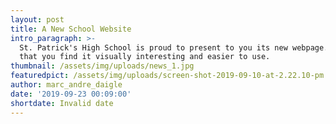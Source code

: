```yaml
---
layout: post
title: A New School Website
intro_paragraph: >-
  St. Patrick's High School is proud to present to you its new webpage. We hope
  that you find it visually interesting and easier to use.
thumbnail: /assets/img/uploads/news_1.jpg
featuredpict: /assets/img/uploads/screen-shot-2019-09-10-at-2.22.10-pm.png
author: marc_andre_daigle
date: '2019-09-23 00:09:00'
shortdate: Invalid date
---
```


